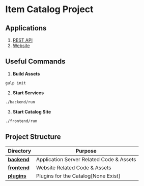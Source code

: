 Item Catalog Project
==================================================

Applications
--------------------------------------

1. [REST API](backend/README.md)
2. [Website](frontend/README.md)

Useful Commands
--------------------------------------
1. **Build Assets**
  ```bash
gulp init
```

2. **Start Services**
  ```bash
./backend/run
```

3. **Start Catalog Site**
  ```bash
./frontend/run
```

Project Structure
--------------------------------------
|Directory                  | Purpose                                      |
|---------------------------|----------------------------------------------|
|**[backend](backend)**     | Application Server Related Code & Assets     |
|**[frontend](frontend)**   | Website Related Code & Assets                |
|**[plugins](plugins)**     | Plugins for the Catalog[None Exist]          |
